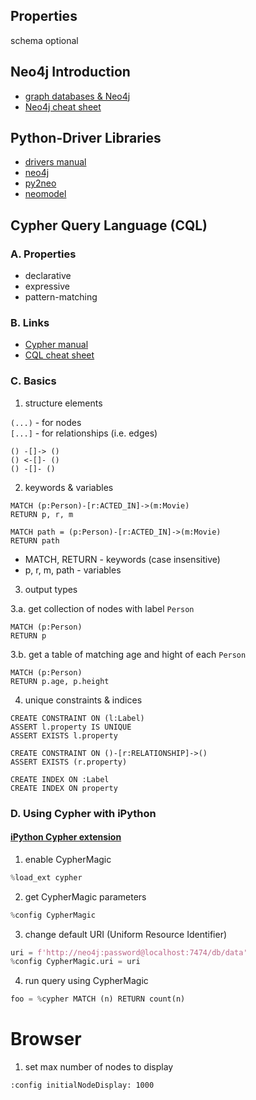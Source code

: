 ## Properties
schema optional

## Neo4j Introduction
* [graph databases & Neo4j](https://www.youtube.com/watch?v=oRtVdXvtD3o)
* [Neo4j cheat sheet](https://neo4j.com/docs/cypher-refcard/current/)

## Python-Driver Libraries
* [drivers manual](https://neo4j.com/docs/driver-manual/1.7/)
* [neo4j](https://github.com/neo4j/neo4j-python-driver)
* [py2neo](https://py2neo.org/v4/index.html)
* [neomodel](https://neomodel.readthedocs.io/en/latest/)

## Cypher Query Language (CQL)
### A. Properties
* declarative
* expressive
* pattern-matching
### B. Links
* [Cypher manual](https://neo4j.com/docs/cypher-manual/current/introduction/)
* [CQL cheat sheet](https://gist.github.com/DaniSancas/1d5265fc159a95ff457b940fc5046887)
### C. Basics

1. structure elements

`(...)` - for nodes<br/>
`[...]` - for relationships (i.e. edges)

```Cypher
() -[]-> ()
() <-[]- ()
() -[]- ()
```

2. keywords & variables

```Cypher
MATCH (p:Person)-[r:ACTED_IN]->(m:Movie)
RETURN p, r, m
```

```Cypher
MATCH path = (p:Person)-[r:ACTED_IN]->(m:Movie)
RETURN path  
```

* MATCH, RETURN - keywords (case insensitive)
* p, r, m, path - variables

3. output types

3.a. get collection of nodes with label `Person`

```Cypher
MATCH (p:Person)
RETURN p
```

3.b. get a table of matching age and hight of each `Person`

```Cypher
MATCH (p:Person)
RETURN p.age, p.height
```

4. unique constraints & indices

```Cypher
CREATE CONSTRAINT ON (l:Label)
ASSERT l.property IS UNIQUE
ASSERT EXISTS l.property
```

``` Cypher
CREATE CONSTRAINT ON ()-[r:RELATIONSHIP]->()
ASSERT EXISTS (r.property)
```

```Cypher
CREATE INDEX ON :Label
CREATE INDEX ON property
```

### D. Using Cypher with iPython

#### [iPython Cypher extension](https://ipython-cypher.readthedocs.io/en/latest/)

1. enable CypherMagic

```python
%load_ext cypher
```

2. get CypherMagic parameters

```python
%config CypherMagic
```

3. change default URI (Uniform Resource Identifier)

```python
uri = f'http://neo4j:password@localhost:7474/db/data'
%config CypherMagic.uri = uri
```

4. run query using CypherMagic

```python
foo = %cypher MATCH (n) RETURN count(n)
```

# Browser

1. set max number of nodes to display

```Cypher
:config initialNodeDisplay: 1000
```

